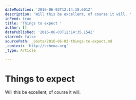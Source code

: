 ```yaml
---
dateModified: '2016-06-03T12:14:18.601Z'
description: 'Will this be excellent, of course it will. '
inFeed: true
title: 'Things to expect '
author: []
datePublished: '2016-06-03T12:14:35.154Z'
starred: false
sourcePath: _posts/2016-06-03-things-to-expect.md
_context: 'http://schema.org'
_type: Article

---
```

# Things to expect 

Will this be excellent, of course it will.